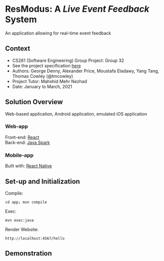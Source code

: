 # ResModus: A *Live Event Feedback* System
An application allowing for real-time event feedback

## Context
* CS261 (Software Engineering) Group Project: Group 32
* See the project specification [here](https://warwick.ac.uk/fac/sci/dcs/teaching/material/cs261/)
* Authors: George Denny, Alexander Price, Moustafa Eladawy, Yang Tang, Thomas Cowley (@tmcowley)
* Project Tutor: Mahshid Mehr Nezhad
* Date: January to March, 2021

## Solution Overview
Web-based application, Android application, emulated iOS application

### Web-app
Front-end: [React](https://reactjs.org/)<br>
Back-end: [Java Spark](https://sparkjava.com/)

### Mobile-app
Built with: [React Native](https://reactnative.dev/)

## Set-up and Initialization

Compile:
```
cd app; mvn compile 
```

Exec:
```
mvn exec:java 
```

Render Website: 
```
http://localhost:4567/hello
```

## Demonstration

